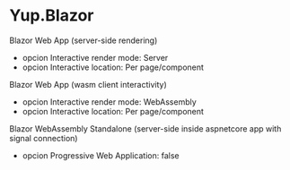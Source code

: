 # Yup.Blazor

Blazor Web App (server-side rendering)
- opcion Interactive render mode: Server
- opcion Interactive location: Per page/component

Blazor Web App (wasm client interactivity)
- opcion Interactive render mode: WebAssembly
- opcion Interactive location: Per page/component

Blazor WebAssembly Standalone (server-side inside aspnetcore app with signal connection)
- opcion Progressive Web Application: false